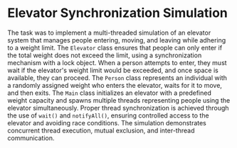 # Elevator Synchronization Simulation

The task was to implement a multi-threaded simulation of an elevator system that manages people entering, moving, and leaving while adhering to a weight limit. The `Elevator` class ensures that people can only enter if the total weight does not exceed the limit, using a synchronization mechanism with a lock object. When a person attempts to enter, they must wait if the elevator's weight limit would be exceeded, and once space is available, they can proceed. The `Person` class represents an individual with a randomly assigned weight who enters the elevator, waits for it to move, and then exits. The `Main` class initializes an elevator with a predefined weight capacity and spawns multiple threads representing people using the elevator simultaneously. Proper thread synchronization is achieved through the use of `wait()` and `notifyAll()`, ensuring controlled access to the elevator and avoiding race conditions. The simulation demonstrates concurrent thread execution, mutual exclusion, and inter-thread communication.
